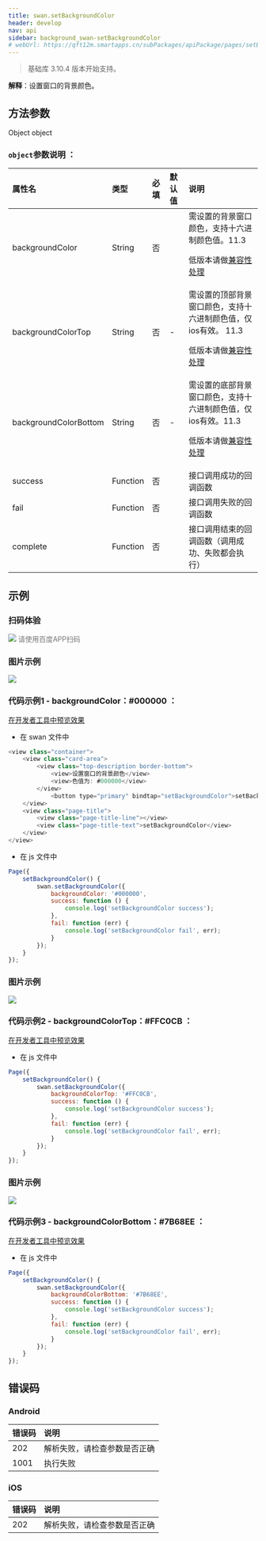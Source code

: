 ```yaml
---
title: swan.setBackgroundColor
header: develop
nav: api
sidebar: background_swan-setBackgroundColor
# webUrl: https://qft12m.smartapps.cn/subPackages/apiPackage/pages/setBackgroundColor/setBackgroundColor
---
```


 

> 基础库 3.10.4 版本开始支持。

**解释**：设置窗口的背景颜色。

 
## 方法参数

Object object

### `object`参数说明 ：

|属性名 |类型  |必填 | 默认值 |说明|
|:---- |:---- |:---- |:----|:----|
|backgroundColor |String | 否| | 需设置的背景窗口颜色，支持十六进制颜色值。11.3 <p>低版本请做<a href="https://smartprogram.baidu.com/docs/develop/swan/compatibility/">兼容性处理</a>|
|backgroundColorTop |String | 否| - | 需设置的顶部背景窗口颜色，支持十六进制颜色值，仅ios有效。 11.3 <p>低版本请做<a href="https://smartprogram.baidu.com/docs/develop/swan/compatibility/">兼容性处理</a>|
|backgroundColorBottom |String  |  否| - |需设置的底部背景窗口颜色，支持十六进制颜色值，仅ios有效。11.3 <p>低版本请做<a href="https://smartprogram.baidu.com/docs/develop/swan/compatibility/">兼容性处理</a>|
|success  |  Function |   否  | | 接口调用成功的回调函数| 
|fail  |  Function |   否  | | 接口调用失败的回调函数| 
|complete   | Function  |  否 | |  接口调用结束的回调函数（调用成功、失败都会执行）|  

## 示例

 
### 扫码体验

<div class='scan-code-container'>
    <img src="https://b.bdstatic.com/miniapp/assets/images/doc_demo/pages_setBackgroundColor.png" class="demo-qrcode-image" />
    <font color=#777 12px>请使用百度APP扫码</font>
</div>

###  图片示例  
<div class="m-doc-custom-examples">
    <div class="m-doc-custom-examples-correct">
        <img src="https://b.bdstatic.com/miniapp/image/setBackgroundColor.gif">
    </div>
    <div class="m-doc-custom-examples-correct">
        <img src=" ">
    </div>
    <div class="m-doc-custom-examples-correct">
        <img src=" ">
    </div>     
</div>

### 代码示例1 - backgroundColor：#000000 ：

<a href="swanide://fragment/66f332965704ae69bbdcaefe3db158fa1575139212532" title="在开发者工具中预览效果" target="_self">在开发者工具中预览效果</a>

* 在 swan 文件中

```js
<view class="container">
    <view class="card-area">
        <view class="top-description border-bottom">
            <view>设置窗口的背景颜色</view>
            <view>色值为: #000000</view>
        </view>
            <button type="primary" bindtap="setBackgroundColor">setBackgroundColor</button>
    </view>
    <view class="page-title">
        <view class="page-title-line"></view>
        <view class="page-title-text">setBackgroundColor</view>
    </view>
</view>
```


* 在 js 文件中

```js
Page({
    setBackgroundColor() {
        swan.setBackgroundColor({
            backgroundColor: '#000000',
            success: function () {
                console.log('setBackgroundColor success');
            },
            fail: function (err) {
                console.log('setBackgroundColor fail', err);
            }
        });
    }
});
```

### 图片示例 

<div class="m-doc-custom-examples">
    <div class="m-doc-custom-examples-correct">
        <img src="https://b.bdstatic.com/miniapp/images/backgroundColorTop.gif">
    </div>
    <div class="m-doc-custom-examples-correct">
        <img src=" ">
    </div>
    <div class="m-doc-custom-examples-correct">
        <img src=" ">
    </div>     
</div>

### 代码示例2 - backgroundColorTop：#FFC0CB ：

<a href="swanide://fragment/78fa2cb4a9f355eb08b78ce9ad2cf41d1575139455048" title="在开发者工具中预览效果" target="_self">在开发者工具中预览效果</a>

* 在 js 文件中

```js
Page({
    setBackgroundColor() {
        swan.setBackgroundColor({
            backgroundColorTop: '#FFC0CB',
            success: function () {
                console.log('setBackgroundColor success');
            },
            fail: function (err) {
                console.log('setBackgroundColor fail', err);
            }
        });
    }
});
```

### 图片示例 

<div class="m-doc-custom-examples">
    <div class="m-doc-custom-examples-correct">
        <img src="https://b.bdstatic.com/miniapp/images/backgroundColorBottom.gif">
    </div>
    <div class="m-doc-custom-examples-correct">
        <img src=" ">
    </div>
    <div class="m-doc-custom-examples-correct">
        <img src=" ">
    </div>     
</div>

### 代码示例3 - backgroundColorBottom：#7B68EE ：

<a href="swanide://fragment/b748d492aae0dcbcd9fe4aa8b0dea4251575139563423" title="在开发者工具中预览效果" target="_self">在开发者工具中预览效果</a>

* 在 js 文件中

```js
Page({
    setBackgroundColor() {
        swan.setBackgroundColor({
            backgroundColorBottom: '#7B68EE',
            success: function () {
                console.log('setBackgroundColor success');
            },
            fail: function (err) {
                console.log('setBackgroundColor fail', err);
            }
        });
    }
});
```

##  错误码
### Android

|错误码|说明|
|:--|:--|
|202|解析失败，请检查参数是否正确      |
|1001|执行失败|

### iOS

|错误码|说明|
|:--|:--|
|202|解析失败，请检查参数是否正确      |
